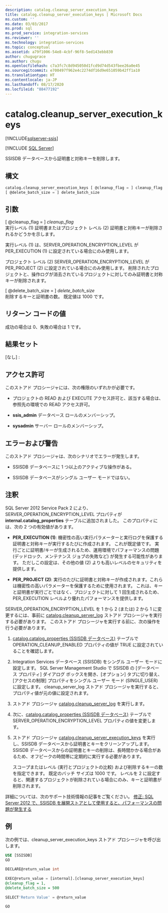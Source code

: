 ```yaml
---
description: catalog.cleanup_server_execution_keys
title: catalog.cleanup_server_execution_keys | Microsoft Docs
ms.custom: ''
ms.date: 03/03/2017
ms.prod: sql
ms.prod_service: integration-services
ms.reviewer: ''
ms.technology: integration-services
ms.topic: conceptual
ms.assetid: a79f1006-54e8-4cbf-96f8-5ed143ebb830
author: chugugrace
ms.author: chugu
ms.openlocfilehash: c7a3fc7c8d945050d1fcd9d74d543fbee26a0e45
ms.sourcegitcommit: e700497f962e4c2274df16d9e651059b42ff1a10
ms.translationtype: HT
ms.contentlocale: ja-JP
ms.lasthandoff: 08/17/2020
ms.locfileid: "88477192"
---
```

# <a name="catalogcleanup_server_execution_keys"></a>catalog.cleanup_server_execution_keys 

[!INCLUDE[sqlserver-ssis](../../includes/applies-to-version/sqlserver-ssis.md)]


[!INCLUDE [SQL Server](../../includes/applies-to-version/sqlserver.md)]

  SSISDB データベースから証明書と対称キーを削除します。  
  
## <a name="syntax"></a>構文  
  
```sql
catalog.cleanup_server_execution_keys [ @cleanup_flag = ] cleanup_flag ,  
[ @delete_batch_size = ] delete_batch_size  
```  
  
## <a name="arguments"></a>引数  
 [ @cleanup_flag = ] *cleanup_flag*  
 実行レベル (1) 証明書またはプロジェクト レベル (2) 証明書と対称キーが削除されるかどうかを示します。  
  
 実行レベル (1) は、SERVER_OPERATION_ENCRYPTION_LEVEL が PER_EXECUTION (1) に設定されている場合にのみ使用します。  
  
 プロジェクト レベル (2) SERVER_OPERATION_ENCRYPTION_LEVEL が PER_PROJECT (2) に設定されている場合にのみ使用します。 削除されたプロジェクトと、操作ログが消去されているプロジェクトに対してのみ証明書と対称キーが削除されます。  
  
 [ @delete_batch_size = ] *delete_batch_size*  
 削除するキーと証明書の数。 既定値は 1000 です。  
  
## <a name="return-code-values"></a>リターン コードの値  
 成功の場合は 0、失敗の場合は 1 です。  
  
## <a name="result-sets"></a>結果セット  
 [なし] :  
  
## <a name="permissions"></a>アクセス許可  
 このストアド プロシージャには、次の権限のいずれかが必要です。  
  
-   プロジェクトの READ および EXECUTE アクセス許可と、該当する場合は、参照先の環境での READ アクセス許可。  
  
-   **ssis_admin** データベース ロールのメンバーシップ。  
  
-   **sysadmin** サーバー ロールのメンバーシップ。  
  
## <a name="errors-and-warnings"></a>エラーおよび警告  
 このストアド プロシージャは、次のシナリオでエラーが発生します。  
  
-   SSISDB データベースに 1 つ以上のアクティブな操作がある。  
  
-   SSISDB データベースがシングル ユーザー モードではない。  
  
## <a name="remarks"></a>注釈  
 SQL Server 2012 Service Pack 2 により、SERVER_OPERATION_ENCRYPTION_LEVEL プロパティが **internal.catalog_properties** テーブルに追加されました。 このプロパティには、次の 2 つの有効値があります。  
  
-   **PER_EXECUTION (1)**: 機密性の高い実行パラメーターと実行ログを保護する証明書と対称キーが実行するたびに作成されます。 これが既定値です。 実行ごとに証明書/キーが生成されるため、運用環境でパフォーマンスの問題 (デッドロック、メンテナンス ジョブの失敗など) が発生する可能性があります。 ただしこの設定は、その他の値 (2) よりも高いレベルのセキュリティを提供します。  
  
-   **PER_PROJECT (2)**: 実行のたびに証明書と対称キーが作成されます。これらは機密性の高いパラメーターを保護するために使用されます。 これは、キーと証明書が実行ごとではなく、プロジェクトに対して 1 回生成されるため、PER_EXECUTION レベルより優れたパフォーマンスを提供します。  
  
 SERVER_OPERATION_ENCRYPTION_LEVEL を 1 から 2 (または) 2 から 1 に変更するには、事前に [catalog.cleanup_server_log](../../integration-services/system-stored-procedures/catalog-cleanup-server-log.md) ストアド プロシージャを実行する必要があります。 このストアド プロシージャを実行する前に、次の操作を行う必要があります。  
  
1.  [catalog.catalog_properties &#40;SSISDB データベース&#41;](../../integration-services/system-views/catalog-catalog-properties-ssisdb-database.md) テーブルで OPERATION_CLEANUP_ENABLED プロパティの値が TRUE に設定されていることを確認します。  
  
2.  Integration Services データベース (SSISDB) をシングル ユーザー モードに設定します。 SQL Server Management Studio で SSISDB の [データベース プロパティ] ダイアログ ボックスを開き、[オプション] タブに切り替え、[アクセスの制限] プロパティをシングル ユーザー モード (SINGLE_USER) に設定します。 cleanup_server_log ストアド プロシージャを実行すると、プロパティ値が元の値に設定されます。  
  
3.  ストアド プロシージャ [catalog.cleanup_server_log](../../integration-services/system-stored-procedures/catalog-cleanup-server-log.md) を実行します。  
  
4.  次に、[catalog.catalog_properties &#40;SSISDB データベース&#41;](../../integration-services/system-views/catalog-catalog-properties-ssisdb-database.md) テーブルで SERVER_OPERATION_ENCRYPTION_LEVEL プロパティの値を変更します。  
  
5.  ストアド プロシージャ [catalog.cleanup_server_execution_keys](../../integration-services/system-stored-procedures/catalog-cleanup-server-execution-keys.md) を実行し、SSISDB データベースから証明書とキーをクリーンアップします。 SSISDB データベースからの証明書とキーの削除は、長時間かかる場合があるため、オフピークの時間帯に定期的に実行する必要があります。  
  
     スコープまたはレベル (実行とプロジェクトの比較) および削除するキーの数を指定できます。 既定のバッチ サイズは 1000 です。 レベルを 2 に設定すると、関連するプロジェクトが削除されている場合にのみ、キーと証明書が削除されます。  
  
 詳細については、次のサポート技術情報の記事をご覧ください。 [修正: SQL Server 2012 で、SSISDB を展開ストアとして使用すると、パフォーマンスの問題が発生する](https://support.microsoft.com/kb/2972285)  
  
## <a name="example"></a>例  
 次の例では、cleanup_server_execution_keys ストアド プロシージャを呼び出します。  
  
```sql  
USE [SSISDB]  
GO  
  
DECLARE@return_value int  
  
EXEC@return_value = [internal].[cleanup_server_execution_keys]  
@cleanup_flag = 1,  
@delete_batch_size = 500  
  
SELECT'Return Value' = @return_value  
  
GO  
```  
  
  
